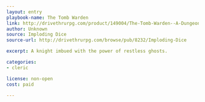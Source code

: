 ```yaml
---
layout: entry
playbook-name: The Tomb Warden
link: http://drivethrurpg.com/product/149004/The-Tomb-Warden--A-Dungeon-World-Playbook
author: Unknown
source: Imploding Dice
source-url: http://drivethrurpg.com/browse/pub/8232/Imploding-Dice

excerpt: A knight imbued with the power of restless ghosts.

categories:
- cleric

license: non-open
cost: paid

---
```

